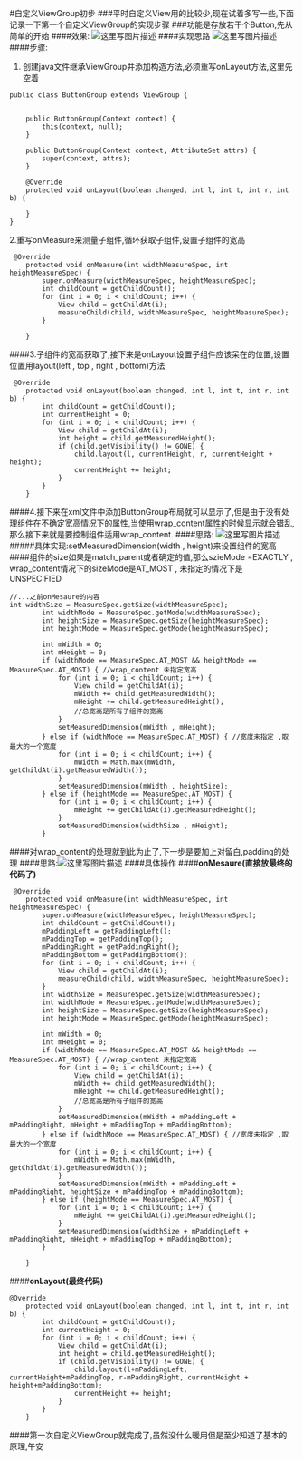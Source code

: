 #自定义ViewGroup初步
###平时自定义View用的比较少,现在试着多写一些,下面记录一下第一个自定义ViewGroup的实现步骤
###功能是存放若干个Button,先从简单的开始
####效果:
![这里写图片描述](http://img.blog.csdn.net/20160427134647719)
####实现思路
![这里写图片描述](http://img.blog.csdn.net/20160427134717265)
####步骤:

 1. 创建java文件继承ViewGroup并添加构造方法,必须重写onLayout方法,这里先空着
```
public class ButtonGroup extends ViewGroup {


    public ButtonGroup(Context context) {
        this(context, null);
    }

    public ButtonGroup(Context context, AttributeSet attrs) {
        super(context, attrs);
    }
    
    @Override
    protected void onLayout(boolean changed, int l, int t, int r, int b) {
       
    }
}
```
 2.重写onMeasure来测量子组件,循环获取子组件,设置子组件的宽高
 
```
 @Override
    protected void onMeasure(int widthMeasureSpec, int heightMeasureSpec) {
        super.onMeasure(widthMeasureSpec, heightMeasureSpec);
        int childCount = getChildCount();
        for (int i = 0; i < childCount; i++) {
            View child = getChildAt(i);
            measureChild(child, widthMeasureSpec, heightMeasureSpec);
        }
      
    }
```
####3.子组件的宽高获取了,接下来是onLayout设置子组件应该呆在的位置,设置位置用layout(left , top , right , bottom)方法
```
 @Override
    protected void onLayout(boolean changed, int l, int t, int r, int b) {
        int childCount = getChildCount();
        int currentHeight = 0;
        for (int i = 0; i < childCount; i++) {
            View child = getChildAt(i);
            int height = child.getMeasuredHeight();
            if (child.getVisibility() != GONE) {
                child.layout(l, currentHeight, r, currentHeight + height);
                currentHeight += height;
            }
        }
    }
```
####4.接下来在xml文件中添加ButtonGroup布局就可以显示了,但是由于没有处理组件在不确定宽高情况下的属性,当使用wrap_content属性的时候显示就会错乱,那么接下来就是要控制组件适用wrap_content.
####思路:
![这里写图片描述](http://img.blog.csdn.net/20160427140002926)
#####具体实现:setMeasuredDimension(width , height)来设置组件的宽高
####组件的size如果是match_parent或者确定的值,那么szieMode =EXACTLY , wrap_content情况下的sizeMode是AT_MOST , 未指定的情况下是UNSPECIFIED
```
//...之前onMesaure的内容
int widthSize = MeasureSpec.getSize(widthMeasureSpec);
        int widthMode = MeasureSpec.getMode(widthMeasureSpec);
        int heightSize = MeasureSpec.getSize(heightMeasureSpec);
        int heightMode = MeasureSpec.getMode(heightMeasureSpec);

        int mWidth = 0;
        int mHeight = 0;
        if (widthMode == MeasureSpec.AT_MOST && heightMode == MeasureSpec.AT_MOST) { //wrap_content 未指定宽高
            for (int i = 0; i < childCount; i++) {
                View child = getChildAt(i);
                mWidth += child.getMeasuredWidth();
                mHeight += child.getMeasuredHeight();
                //总宽高是所有子组件的宽高
            }
            setMeasuredDimension(mWidth , mHeight);
        } else if (widthMode == MeasureSpec.AT_MOST) { //宽度未指定 ,取最大的一个宽度
            for (int i = 0; i < childCount; i++) {
                mWidth = Math.max(mWidth, getChildAt(i).getMeasuredWidth());
            }
            setMeasuredDimension(mWidth , heightSize);
        } else if (heightMode == MeasureSpec.AT_MOST) {
            for (int i = 0; i < childCount; i++) {
                mHeight += getChildAt(i).getMeasuredHeight();
            }
            setMeasuredDimension(widthSize , mHeight);
        }
```
####对wrap_content的处理就到此为止了,下一步是要加上对留白,padding的处理
####思路:![这里写图片描述](http://img.blog.csdn.net/20160427140929358)
####具体操作
####**onMesaure(直接放最终的代码了)**
```
 @Override
    protected void onMeasure(int widthMeasureSpec, int heightMeasureSpec) {
        super.onMeasure(widthMeasureSpec, heightMeasureSpec);
        int childCount = getChildCount();
        mPaddingLeft = getPaddingLeft();
        mPaddingTop = getPaddingTop();
        mPaddingRight = getPaddingRight();
        mPaddingBottom = getPaddingBottom();
        for (int i = 0; i < childCount; i++) {
            View child = getChildAt(i);
            measureChild(child, widthMeasureSpec, heightMeasureSpec);
        }
        int widthSize = MeasureSpec.getSize(widthMeasureSpec);
        int widthMode = MeasureSpec.getMode(widthMeasureSpec);
        int heightSize = MeasureSpec.getSize(heightMeasureSpec);
        int heightMode = MeasureSpec.getMode(heightMeasureSpec);

        int mWidth = 0;
        int mHeight = 0;
        if (widthMode == MeasureSpec.AT_MOST && heightMode == MeasureSpec.AT_MOST) { //wrap_content 未指定宽高
            for (int i = 0; i < childCount; i++) {
                View child = getChildAt(i);
                mWidth += child.getMeasuredWidth();
                mHeight += child.getMeasuredHeight();
                //总宽高是所有子组件的宽高
            }
            setMeasuredDimension(mWidth + mPaddingLeft + mPaddingRight, mHeight + mPaddingTop + mPaddingBottom);
        } else if (widthMode == MeasureSpec.AT_MOST) { //宽度未指定 ,取最大的一个宽度
            for (int i = 0; i < childCount; i++) {
                mWidth = Math.max(mWidth, getChildAt(i).getMeasuredWidth());
            }
            setMeasuredDimension(mWidth + mPaddingLeft + mPaddingRight, heightSize + mPaddingTop + mPaddingBottom);
        } else if (heightMode == MeasureSpec.AT_MOST) {
            for (int i = 0; i < childCount; i++) {
                mHeight += getChildAt(i).getMeasuredHeight();
            }
            setMeasuredDimension(widthSize + mPaddingLeft + mPaddingRight, mHeight + mPaddingTop + mPaddingBottom);
        }

    }
```

####**onLayout(最终代码)**
```
@Override
    protected void onLayout(boolean changed, int l, int t, int r, int b) {
        int childCount = getChildCount();
        int currentHeight = 0;
        for (int i = 0; i < childCount; i++) {
            View child = getChildAt(i);
            int height = child.getMeasuredHeight();
            if (child.getVisibility() != GONE) {
                child.layout(l+mPaddingLeft, currentHeight+mPaddingTop, r-mPaddingRight, currentHeight + height+mPaddingBottom);
                currentHeight += height;
            }
        }
    }

```

####第一次自定义ViewGroup就完成了,虽然没什么暖用但是至少知道了基本的原理,午安
